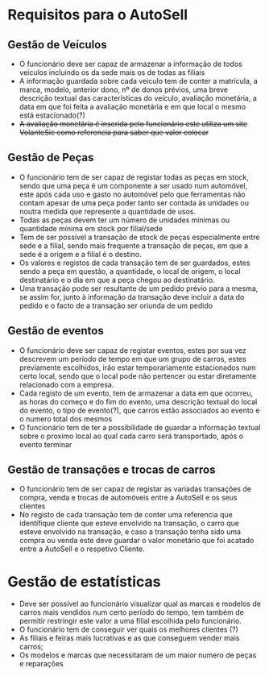 # Requisitos para o AutoSell
## Gestão de Veículos

- O funcionário deve ser capaz de armazenar a informação de todos veículos incluindo os da sede mais os de todas as filiais
- A informação guardada sobre cada veiculo tem de conter a matrícula, a marca, modelo, anterior dono, nº de donos prévios, uma breve descrição textual das características do veículo, avaliação monetária, a data em que foi feita a avaliação monetária e em que local o mesmo está estacionado(?)
- ~~A avaliação monetária é inserida pelo funcionário este utiliza um site VolanteSic como referencia para saber que valor colocar~~

## Gestão de Peças

- O funcionário tem de ser capaz de registar todas as peças em stock, sendo que uma peça é um componente a ser usado num automóvel, este após cada uso e gasto no automóvel pelo que ferramentas não contam apesar de uma peça poder tanto ser contada às unidades ou noutra medida que represente a quantidade de usos.
- Todas  as  peças  devem  ter  um número de unidades mínimas ou quantidade mínima em stock por filial/sede
- Tem de ser possível a transação de stock de peças especialmente entre sede e a filial, sendo mais frequente a transação de peças, em que a sede é a origem e a filial é o destino.
- Os valores e registos de cada transação tem de ser guardados, estes sendo a peça em questão, a quantidade, o local de origem, o local destinatário e o dia em que a peça chegou ao destinatário.
- Uma transação pode ser resultante de um pedido prévio para a mesma, se assim for, junto à informação da transação deve incluir a data do pedido e o facto de a transação ser oriunda de um pedido

## Gestão de eventos

- O funcionário deve ser capaz de registar eventos, estes por sua vez descrevem um período de tempo em que um grupo de carros, estes previamente escolhidos, irão estar temporariamente estacionados num certo local, sendo que o local pode não pertencer ou estar diretamente relacionado com a empresa.
- Cada registo de um evento, tem de armazenar a data em que ocorreu, as horas do começo e do fim do evento, uma descrição textual do local do evento, o tipo de evento(?), que carros estão associados ao evento e o numero total dos mesmos
- O funcionário tem de ter a possibilidade de guardar a informação textual sobre o proximo local ao qual cada carro será transportado, após o evento terminar  

## Gestão de transações e trocas de carros
- O funcionário tem de ser capaz de registar as variadas transações de compra, venda e trocas de automóveis entre a AutoSell e os seus clientes
- No registo de cada transação tem de conter uma referencia que identifique cliente que esteve envolvido na transação, o carro que esteve envolvido na transação, e caso a transação tenha sido uma compra ou venda este deve guardar o valor monetário que foi acatado entre a AutoSell e o respetivo Cliente.

# Gestão de estatísticas 
- Deve ser possível ao funcionário visualizar qual as marcas e modelos de carros mais vendidos num certo período do tempo, tem também de permitir restringir este valor a uma filial escolhida pelo funcionário.
- O funcionário tem de conseguir ver quais os melhores clientes (?)
- As filiais e feiras mais lucrativas e as que conseguem vender mais carros;
- Os modelos e marcas que necessitaram de um maior numero de peças e reparações
